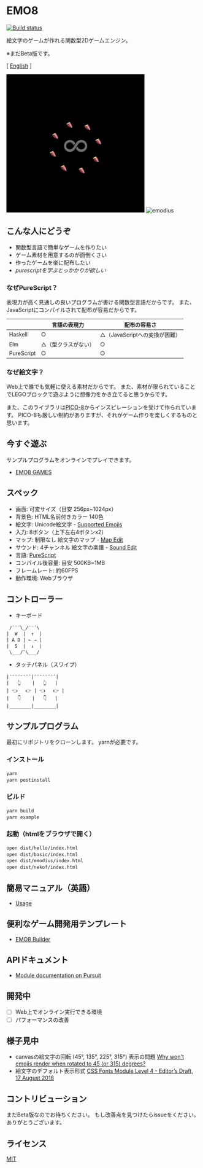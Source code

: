# EMO8

[![Build status](https://travis-ci.org/opyapeus/purescript-emo8.svg?branch=master)](https://travis-ci.org/opyapeus/purescript-emo8)

絵文字のゲームが作れる関数型2Dゲームエンジン。

※まだBeta版です。

[ [English](README.md) ]

![emo8](emo8.jpg)
![emodius](https://opyapeus.github.io/emo8/img/emodius-half.gif)

## こんな人にどうぞ

- 関数型言語で簡単なゲームを作りたい
- ゲーム素材を用意するのが面倒くさい
- 作ったゲームを楽に配布したい
- *purescriptを学ぶとっかかりが欲しい*

### なぜPureScript？

表現力が高く見通しの良いプログラムが書ける関数型言語だからです。
また、JavaScriptにコンパイルされて配布が容易だからです。

|            | 言語の表現力        | 配布の容易さ                  |
| ---------- | ------------------- | ----------------------------- |
| Haskell    | ○                   | △（JavaScriptへの変換が困難） |
| Elm        | △（型クラスがない） | ○                             |
| PureScript | ○                   | ○                             |

### なぜ絵文字？

Web上で誰でも気軽に使える素材だからです。
また、素材が限られていることでLEGOブロックで遊ぶように想像力をかき立てると思うからです。

また、このライブラリは[PICO-8](https://www.lexaloffle.com/pico-8.php)からインスピレーションを受けて作られています。
PICO-8も厳しい制約がありますが、それがゲーム作りを楽しくするものと思います。

## 今すぐ遊ぶ

サンプルプログラムをオンラインでプレイできます。

- [EMO8 GAMES](https://opyapeus.github.io/emo8/index.html)

## スペック

- 画面: 可変サイズ（目安 256px~1024px）
- 背景色: HTML名前付きカラー 140色
- 絵文字: Unicode絵文字 - [Supported Emojis](docs/emoji.md)
- 入力: 8ボタン（上下左右4ボタンx2）
- マップ: 制限なし 絵文字のマップ - [Map Edit](docs/usage.md#map-edit)
- サウンド: 4チャンネル 絵文字の楽譜 - [Sound Edit](docs/usage.md#sound-edit)
- 言語: [PureScript](http://www.purescript.org/)
- コンパイル後容量: 目安 500KB~1MB
- フレームレート: 約60FPS
- 動作環境: Webブラウザ

## コントローラー

- キーボード

```
 /¯¯¯\_/¯¯¯\
|  W  |  ↑  |
| A D | ← → |
|  S  |  ↓  |
 \___/¯\___/
```

- タッチパネル（スワイプ）

```
|¯¯¯¯¯¯¯¯|¯¯¯¯¯¯¯¯|
|   👆    |   👆   |
| 👈   👉 | 👈   👉 |
|   👇    |   👇   |
|________|________|
```

## サンプルプログラム

最初にリポジトリをクローンします。
yarnが必要です。

### インストール

```sh
yarn
yarn postinstall
```

### ビルド

```sh
yarn build
yarn example
```

### 起動（htmlをブラウザで開く）

```sh
open dist/hello/index.html
open dist/basic/index.html
open dist/emodius/index.html
open dist/nekof/index.html
```

## 簡易マニュアル（英語）

- [Usage](docs/usage.md)

## 便利なゲーム開発用テンプレート

- [EMO8 Builder](https://github.com/opyapeus/emo8-builder)

## APIドキュメント

- [Module documentation on Pursuit](https://pursuit.purescript.org/packages/purescript-emo8/)

## 開発中

- [ ] Web上でオンライン実行できる環境
- [ ] パフォーマンスの改善

## 様子見中

- canvasの絵文字の回転 (45°, 135°, 225°, 315°) 表示の問題 [Why won't emojis render when rotated to 45 (or 315) degrees?](https://stackoverflow.com/questions/39749540/why-wont-emojis-render-when-rotated-to-45-or-315-degrees)
- 絵文字のデフォルト表示形式 [CSS Fonts Module Level 4 - Editor’s Draft, 17 August 2018](https://drafts.csswg.org/css-fonts-4/#font-variant-emoji-prop)

## コントリビューション

まだBeta版なのでお待ちください。
もし改善点を見つけたらissueをください。
ありがとうございます。

## ライセンス

[MIT](LICENSE)
